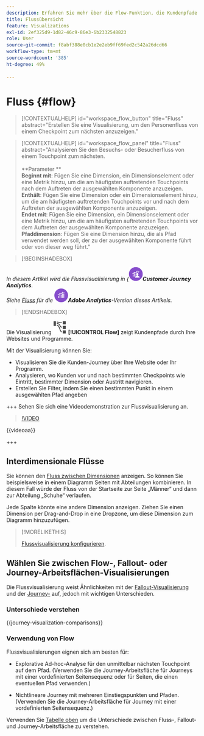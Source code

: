 ```yaml
---
description: Erfahren Sie mehr über die Flow-Funktion, die Kundenpfade durch Ihre Websites und Programme zeigt.
title: Flussübersicht
feature: Visualizations
exl-id: 2ef325d9-1d82-46c9-86e3-6b2332548823
role: User
source-git-commit: f8abf388e0cb1e2e2eb9ff69fed2c542a26dcd66
workflow-type: tm+mt
source-wordcount: '385'
ht-degree: 49%

---
```


# Fluss {#flow}

<!-- markdownlint-disable MD034 -->

>[!CONTEXTUALHELP]
>id="workspace_flow_button"
>title="Fluss"
>abstract="Erstellen Sie eine Visualisierung, um den Personenfluss von einem Checkpoint zum nächsten anzuzeigen."

>[!CONTEXTUALHELP]
>id="workspace_flow_panel"
>title="Fluss"
>abstract="Analysieren Sie den Besuchs- oder Besucherfluss von einem Touchpoint zum nächsten.<br/><br/>**Parameter **<br/>**Beginnt mit**: Fügen Sie eine Dimension, ein Dimensionselement oder eine Metrik hinzu, um die am häufigsten auftretenden Touchpoints nach dem Auftreten der ausgewählten Komponente anzuzeigen.<br/>**Enthält**: Fügen Sie eine Dimension oder ein Dimensionselement hinzu, um die am häufigsten auftretenden Touchpoints vor und nach dem Auftreten der ausgewählten Komponente anzuzeigen.<br/>**Endet mit**: Fügen Sie eine Dimension, ein Dimensionselement oder eine Metrik hinzu, um die am häufigsten auftretenden Touchpoints vor dem Auftreten der ausgewählten Komponente anzuzeigen.<br/>**Pfaddimension**: Fügen Sie eine Dimension hinzu, die als Pfad verwendet werden soll, der zu der ausgewählten Komponente führt oder von dieser weg führt."

<!-- markdownlint-enable MD034 -->


>[!BEGINSHADEBOX]

*In diesem Artikel wird die Flussvisualisierung in {![}CustomerJourneyAnalytics](/help/assets/icons/CustomerJourneyAnalytics.svg)**Customer Journey Analytics**.<br/>Siehe [Fluss](https://experienceleague.adobe.com/en/docs/analytics/analyze/analysis-workspace/visualizations/flow/flow) für die ![AdobeAnalytics](/help/assets/icons/AdobeAnalytics.svg)**Adobe Analytics**-Version dieses Artikels.*

>[!ENDSHADEBOX]


Die Visualisierung ![GraphPathing](/help/assets/icons/GraphPathing.svg) **[!UICONTROL Flow]** zeigt Kundenpfade durch Ihre Websites und Programme.

Mit der Visualisierung können Sie:

* Visualisieren Sie die Kunden-Journey über Ihre Website oder Ihr Programm.
* Analysieren, wo Kunden vor und nach bestimmten Checkpoints wie Eintritt, bestimmter Dimension oder Austritt navigieren.
* Erstellen Sie Filter, indem Sie einen bestimmten Punkt in einem ausgewählten Pfad angeben

+++ Sehen Sie sich eine Videodemonstration zur Flussvisualisierung an.

>[!VIDEO](https://video.tv.adobe.com/v/346063/?quality=12)

{{videoaa}}

+++

## Interdimensionale Flüsse

Sie können den [Fluss zwischen Dimensionen](/help/analysis-workspace/visualizations/c-flow/multi-dimensional-flow.md) anzeigen. So können Sie beispielsweise in einem Diagramm Seiten mit Abteilungen kombinieren. In diesem Fall würde der Fluss von der Startseite zur Seite „Männer“ und dann zur Abteilung „Schuhe“ verlaufen.

Jede Spalte könnte eine andere Dimension anzeigen. Ziehen Sie einen Dimension per Drag-and-Drop in eine Dropzone, um diese Dimension zum Diagramm hinzuzufügen.

>[!MORELIKETHIS]
>
>[Flussvisualisierung konfigurieren](/help/analysis-workspace/visualizations/c-flow/create-flow.md).
>

## Wählen Sie zwischen Flow-, Fallout- oder Journey-Arbeitsflächen-Visualisierungen

Die Flussvisualisierung weist Ähnlichkeiten mit der [Fallout-Visualisierung](/help/analysis-workspace/visualizations/fallout/fallout-flow.md) und der [Journey-](/help/analysis-workspace/visualizations/journey-canvas/journey-canvas.md) auf, jedoch mit wichtigen Unterschieden.

### Unterschiede verstehen

<!-- Information in this snippet is shared between Journey canvas, Fallout, and Flow visualization docs -->

{{journey-visualization-comparisons}}

### Verwendung von Flow

Flussvisualisierungen eignen sich am besten für:

* Explorative Ad-hoc-Analyse für den unmittelbar nächsten Touchpoint auf dem Pfad. (Verwenden Sie die Journey-Arbeitsfläche für Journeys mit einer vordefinierten Seitensequenz oder für Seiten, die einen eventuellen Pfad verwenden.)

* Nichtlineare Journey mit mehreren Einstiegspunkten und Pfaden. (Verwenden Sie die Journey-Arbeitsfläche für Journey mit einer vordefinierten Seitensequenz.)

Verwenden Sie [Tabelle oben](#understand-the-differences) um die Unterschiede zwischen Fluss-, Fallout- und Journey-Arbeitsfläche zu verstehen.
